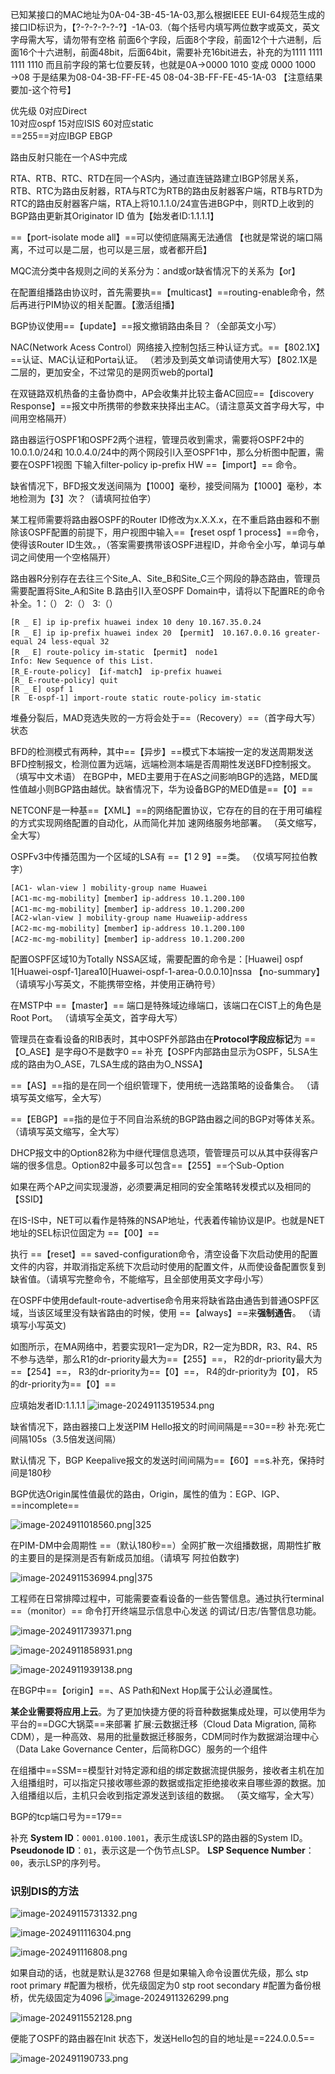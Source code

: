 已知某接口的MAC地址为0A-04-3B-45-1A-03,那么根据IEEE EUI-64规范生成的接口ID标识为，【?-?-?-?-?-?】-1A-03.（每个括号内填写两位数字或英文，英文字母需大写，请勿带有空格
前面6个字段，后面8个字段，前面12个十六进制，后面16个十六进制，前面48bit，后面64bit，需要补充16bit进去，补充的为1111 1111 1111 1110 
而且前字段的第七位要反转，也就是0A→0000 1010 变成 0000 1000 →08
于是结果为08-04-3B-FF-FE-45   08-04-3B-FF-FE-45-1A-03  【注意结果要加-这个符号】

优先级
0对应Direct  
10对应ospf 
15对应ISIS 
60对应static  
==255==对应IBGP EBGP

路由反射只能在一个AS中完成

RTA、RTB、RTC、RTD在同一个AS内，通过直连链路建立IBGP邻居关系，RTB、RTC为路由反射器，RTA与RTC为RTB的路由反射器客户端，RTB与RTD为RTC的路由反射器客户端，RTA上将10.1.1.0/24宣告进BGP中，则RTD上收到的BGP路由更新其Originator ID 值为【始发者ID:1.1.1.1】

==【port-isolate mode all】==可以使彻底隔离无法通信 【也就是常说的端口隔离，不过可以是二层，也可以是三层，或者都开启】

MQC流分类中各规则之间的关系分为：and或or缺省情况下的关系为【or】

在配置组播路由协议时，首先需要执==【multicast】==routing-enable命令，然后再进行PIM协议的相关配置。【激活组播】

BGP协议使用==【update】==报文撤销路由条目？（全部英文小写）

NAC(Network Acess Control）网络接入控制包括三种认证方式。==【802.1X】==认证、MAC认证和Porta认证。  （若涉及到英文单词请使用大写）【802.1X是二层的，更加安全，不过常见的是网页web的portal】

在双链路双机热备的主备协商中，AP会收集并比较主备AC回应==【discovery Response】==报文中所携带的参数来抉择出主AC。（请注意英文首字母大写，中间用空格隔开）

路由器运行OSPF1和OSPF2两个进程，管理员收到需求，需要将OSPF2中的10.0.1.0/24和 10.0.4.0/24中的两个网段引l入至OSPF1中，那么分析图中配置，需要在OSPF1视图 下输入filter-policy ip-prefix HW ==【import】== 命令。

缺省情况下，BFD报文发送间隔为【1000】毫秒，接受间隔为【1000】毫秒，本地检测为【3】次？（请填阿拉伯字）

某工程师需要将路由器OSPF的Router ID修改为x.X.X.x，在不重启路由器和不删除该OSPF配置的前提下，用户视图中输入==【reset ospf 1 process】==命令，使得该Router ID生效。，（答案需要携带该OSPF进程ID，并命令全小写，单词与单词之间使用一个空格隔开）

路由器R分别存在去往三个Site_A、Site_B和Site_C三个网段的静态路由，管理员需要配置将Site_A和Site  B.路由引I入至OSPF Domain中，请将以下配置RE的命令补全。1：（） 2:（） 3:（）
```
[R _ E] ip ip-prefix huawei index 10 deny 10.167.35.0.24
[R _ E] ip ip-prefix huawei index 20 【permit】 10.167.0.0.16 greater-equal 24 less-equal 32
[R _ E] route-policy im-static 【permit】 node1
Info: New Sequence of this List.
[R_E-route-policy] 【if-match】 ip-prefix huawei
[R_ E-route-policy] quit
[R _ E] ospf 1
[R  E-ospf-1] import-route static route-policy im-static
```


堆叠分裂后，MAD竞选失败的一方将会处于==（Recovery）==（首字母大写）状态

BFD的检测模式有两种，其中==【异步】==模式下本端按一定的发送周期发送BFD控制报文，检测位置为远端，远端检测本端是否周期性发送BFD控制报文。（填写中文术语）
在BGP中，MED主要用于在AS之间影响BGP的选路，MED属性值越小则BGP路由越优。缺省情况下，华为设备BGP的MED值是==【0】==



NETCONF是一种基==【XML】==的网络配置协议，它存在的目的在于用可编程的方式实现网络配置的自动化，从而简化并加
速网络服务地部署。 （英文缩写，全大写）

OSPFv3中传播范围为一个区域的LSA有 ==【1 2 9】==类。 （仅填写阿拉伯教字）

```
[AC1- wlan-view ] mobility-group name Huawei
[AC1-mc-mg-mobility]【member】ip-address 10.1.200.100
[AC1-mc-mg-mobility]【member】ip-address 10.1.200.200
[AC2-wlan-view ] mobility-group name Huaweiip-address 
[AC2-mc-mg-mobility]【member】ip-address 10.1.200.100
[AC2-mc-mg-mobility]【member】ip-address 10.1.200.200
```

 配置OSPF区域10为Totally NSSA区域，需要配置的命令是：[Huawei] ospf 1[Huawei-ospf-1]area10[Huawei-ospf-1-area-0.0.0.10]nssa 【no-summary】（请填写小写英文，不能携带空格，并使用正确符号）

在MSTP中 ==【master】== 端口是特殊域边缘端口，该端口在CIST上的角色是Root Port。 （请填写全英文，首字母大写）


管理员在查看设备的RIB表时，其中OSPF外部路由在**Protocol字段应标记**为 ==【O_ASE】是字母O不是数字0 ==
补充【OSPF内部路由显示为OSPF，5LSA生成的路由为O_ASE，7LSA生成的路由为O_NSSA】

==【AS】==指的是在同一个组织管理下，使用统一选路策略的设备集合。 （请填写英文缩写，全大写）

==【EBGP】==指的是位于不同自治系统的BGP路由器之间的BGP对等体关系。 （请填写英文缩写，全大写）


DHCP报文中的Option82称为中继代理信息选项，管管理员可以从其中获得客户端的很多信息。Option82中最多可以包含==【255】==个Sub-Option

如果在两个AP之间实现漫游，必须要满足相同的安全策略转发模式以及相同的【SSID】

在IS-IS中，NET可以看作是特殊的NSAP地址，代表着传输协议是IP。也就是NET地址的SEL标识位固定为 ==【00】==

执行 ==【reset】== saved-configuration命令，清空设备下次启动使用的配置文件的内容，并取消指定系统下次启动时使用的配置文件，从而使设备配置恢复到缺省值。（请填写完整命令，不能缩写，且全部使用英文字母小写）

在OSPF中使用default-route-advertise命令用来将缺省路由通告到普通OSPF区域，当该区域里没有缺省路由的时候，使用 ==【always】==来**强制通告**。 （请填写小写英文)

如图所示，在MA网络中，若要实现R1一定为DR，R2一定为BDR，R3、R4、R5不参与选举，那么R1的dr-priority最大为==【255】==， R2的dr-priority最大为 ==【254】==， R3的dr-priority为==【0】==， R4的dr-priority为【0】， R5的dr-priority为==【0】==


应填始发者ID:1.1.1.1
![image-20249113519534.png](8%E5%88%B7%E9%A2%98%E7%9A%84/%E5%BD%92%E6%A1%A3/%E5%A1%AB%E7%A9%BA/%E5%A1%AB%E7%A9%BA/image-20249113519534.png)

缺省情况下，路由器接口上发送PIM Hello报文的时间间隔是==30==秒
补充:死亡间隔105s（3.5倍发送间隔）

默认情况 下，BGP Keepalive报文的发送时间间隔为==【60】==s.补充，保持时间是180秒

BGP优选Origin属性值最优的路由，Origin，属性的值为：EGP、IGP、==incomplete==

![image-2024911018560.png|325](8%E5%88%B7%E9%A2%98%E7%9A%84/%E5%BD%92%E6%A1%A3/%E5%A1%AB%E7%A9%BA/%E5%A1%AB%E7%A9%BA/image-2024911018560.png)

在PIM-DM中会周期性 ==（默认180秒==）全网扩散一次组播数据，周期性扩散的主要目的是探测是否有新成员加组。（请填写
阿拉伯数字)

![image-2024911536994.png|375](8%E5%88%B7%E9%A2%98%E7%9A%84/%E5%BD%92%E6%A1%A3/%E5%A1%AB%E7%A9%BA/%E5%A1%AB%E7%A9%BA/image-2024911536994.png)

工程师在日常排障过程中，可能需要查看设备的一些告警信息。通过执行terminal ==（monitor）== 命令打开终端显示信息中心发送
的调试/日志/告警信息功能。

![image-2024911739371.png](8%E5%88%B7%E9%A2%98%E7%9A%84/%E5%BD%92%E6%A1%A3/%E5%A1%AB%E7%A9%BA/%E5%A1%AB%E7%A9%BA/image-2024911739371.png)

![image-2024911858931.png](8%E5%88%B7%E9%A2%98%E7%9A%84/%E5%BD%92%E6%A1%A3/%E5%A1%AB%E7%A9%BA/%E5%A1%AB%E7%A9%BA/image-2024911858931.png)


![image-2024911939138.png](8%E5%88%B7%E9%A2%98%E7%9A%84/%E5%BD%92%E6%A1%A3/%E5%A1%AB%E7%A9%BA/%E5%A1%AB%E7%A9%BA/image-2024911939138.png)


在BGP中==【origin】==、AS Path和Next Hop属于公认必遵属性。 

**某企业需要将应用上云**。为了更加快捷方便的将音种数据集成处理，可以使用华为平台的==DGC大锅菜==来部署
扩展:云数据迁移（Cloud Data Migration, 简称CDM），是一种高效、易用的批量数据迁移服务，CDM同时作为数据湖治理中心（Data Lake Governance Center，后简称DGC）服务的一个组件

在组播中==SSM==模型针对特定源和组的绑定数据流提供服务，接收者主机在加入组播组时，可以指定只接收哪些源的数据或指定拒绝接收来自哪些源的数据。加入组播组以后，主机只会收到指定源发送到该组的数据。 （英文缩写，全大写）

BGP的tcp端口号为==179==

补充
**System ID**：`0001.0100.1001`，表示生成该LSP的路由器的System ID。
**Pseudonode ID**：`01`，表示这是一个伪节点LSP。
**LSP Sequence Number**：`00`，表示LSP的序列号。

### 识别DIS的方法
![image-20249115731332.png](8%E5%88%B7%E9%A2%98%E7%9A%84/%E5%BD%92%E6%A1%A3/%E5%A1%AB%E7%A9%BA/%E5%A1%AB%E7%A9%BA/image-20249115731332.png)

![image-2024911116304.png](8%E5%88%B7%E9%A2%98%E7%9A%84/%E5%BD%92%E6%A1%A3/%E5%A1%AB%E7%A9%BA/%E5%A1%AB%E7%A9%BA/image-2024911116304.png)

![image-202491116808.png](8%E5%88%B7%E9%A2%98%E7%9A%84/%E5%BD%92%E6%A1%A3/%E5%A1%AB%E7%A9%BA/%E5%A1%AB%E7%A9%BA/image-202491116808.png)

如果自动的话，也就是默认是32768 但是如果输入命令设置优先级，那么
stp root primary #配置为根桥，优先级固定为0
stp root secondary #配置为备份根桥，优先级固定为4096
![image-2024911326299.png](8%E5%88%B7%E9%A2%98%E7%9A%84/%E5%BD%92%E6%A1%A3/%E5%A1%AB%E7%A9%BA/%E5%A1%AB%E7%A9%BA/image-2024911326299.png)


![image-2024911552128.png](8%E5%88%B7%E9%A2%98%E7%9A%84/%E5%BD%92%E6%A1%A3/%E5%A1%AB%E7%A9%BA/%E5%A1%AB%E7%A9%BA/image-2024911552128.png)

便能了OSPF的路由器在lnit 状态下，发送Hello包的自的地址是==224.0.0.5==

![image-202491190733.png](8%E5%88%B7%E9%A2%98%E7%9A%84/%E5%BD%92%E6%A1%A3/%E5%A1%AB%E7%A9%BA/%E5%A1%AB%E7%A9%BA/image-202491190733.png)